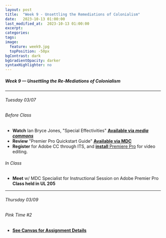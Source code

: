 ```yaml
---
layout: post
title:  "Week 9 - Unsettling the Remediations of Colonialism"
date:   2023-10-13 01:00:00
last_modified_at:  2023-10-13 01:00:00
excerpt: 
categories: 
tags: 
image:
  feature: week9.jpg
  topPosition: -50px
bgContrast: dark
bgGradientOpacity: darker
syntaxHighlighter: no
---
```

##### **Week 9 — Unsettling the Re-Mediations of Colonialism**

---

###### Tuesday 03/07

###### *Before Class*
- **Watch** Ian Bryce Jones, "Special Effectivities" [**Available via *media commons***](http://mediacommons.org/intransition/special-effectivities)
- **Review** "Premier Pro Quickstart Guide" [**Available via MDC**](https://guides.lib.unc.edu/ld.php?content_id=67370743)
- **Register** for Adobe CC through ITS, and [**install** Premiere Pro](https://adobe.unc.edu) for video editing.

###### *In Class*
- **Meet** w/ MDC Specialist for Instructional Session on Adobe Premier Pro **Class held in UL 205** 

---

###### Thursday 03/09 

###### *Pink Time #2*
- [**See Canvas for Assignment Details**](https://uncch.instructure.com/courses/17305/assignments/190111)